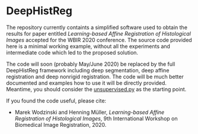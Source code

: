 # DeepHistReg

The repository currently containts a simplified software used to obtain the results for paper entitled *Learning-based Affine Registration of Histological Images* accepted for the WBIR 2020 conference. The source code provided here is a minimal working example, without all the experiments and intermediate code which led to the proposed solution.

The code will soon (probably May/June 2020) be replaced by the full DeepHistReg framework including deep segmentation, deep affine registration and deep nonrigid registration. The code will be much better documented and examples how to use it will be directly provided.
Meantime, you should consider the [unsupervised.py](https://github.com/lNefarin/DeepHistReg/blob/unsupervised.py) as the starting point.

If you found the code useful, please cite:
* Marek Wodzinski and Henning Müller, *Learning-based Affine Registration of Histological Images*, 9th International Workshop on Biomedical Image Registration, 2020.
